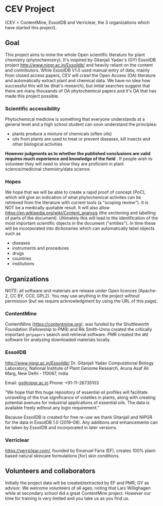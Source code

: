 # CEV Project

(CEV = ContentMine, EssoilDB and Verriclear, the 3 organizations which have started this project).

## Goal
This project aims to mine the whole Open scientific literature for plant chemistry (phytochemistry).
It's inspired by Gitanjali Yadav's (GY) EssoilDB project http://www.nipgr.ac.in/Essoildb/ and heavily reliant on the content and contributors. 
While EssoilDB V1.0 used manual entry of data, mainly from closed access papers, CEV will crawl the Open Access (OA) literature and automatically
extract plant and chemical data. We have no idea how successful this will be (that's research), but initial searches suggest that there are many thousands
of OA phytochemical papers and it's OA that has made this project possible.

### Scientific accessibility
Phytochemical medicine is something that everyone understands at a general level and a high school student can soon understand the principles:
* plants produce a mixture of chemicals (often oils)
* oils from plants are used to treat or prevent diseases, kill insects and other biological activities

**However judgments as to whether the published conclusions are valid requires much experience and knowledge of the field** .
If people wish to volunteer they will need to show they are proficient in plant science/medicinal chemistry/data science.



### Hopes
We hope that we will be able to create a rapid proof of concept (PoC), which will give an indication of what phytochemical activites can be retrieved from the
literature with current tools (a "scoping review"). It is NOT be a medically quotable result. It will also allow https://en.wikipedia.org/wiki/Content_analysis (the sectioning and labelling of parts of the document). Ultimately this will lead to the identification of the most important scientific objects in the document ("entities"). In time these will be incorporated into dictionaries which can automatically label objects such as
* diseases
* instruments and procedures
* drugs
* countries
* institutions



## Organizations
NOTE: all software and materials are release under Open licences (Apache-2, CC BY, CC0, GPL2). You may use anything in the project without 
permission (but we require acknowledgment by using the URL of this page).

### ContentMine
ContentMine (https://contentmine.org). was funded by the Shuttleworth Foundation (Fellowship to PMR) and Rik Smith-Unna created the critically important `getpapers` search and retrieval software. PMR created the `AMI` software for analyzing downloaded materials locally.

### EssoilDB 
http://www.nipgr.ac.in/Essoildb/
Dr. Gitanjali Yadav
Computational Biology Laboratory, National Institute of Plant Genome Research, Aruna Asaf Ali Marg, New Delhi - 110067, India

Email: gy@nipgr.ac.in Phone: +91-11-26735103 

"We hope that this huge repository of essential oil profiles will facilitate unraveling of the true significance of volatiles in plants, along with creating potential avenues for industrial applications of essential oils. The data is available freely without any login requirement."

Because EssoilDB is created for free re-use we thank Gitanjali and NIPGR for the data in EssoilDB 1.0 (2019-08). Any additions and enhancements can be taken by EssoilDB and incorporated in later versions.

### Verriclear
https://verriclear.com/, founded by Emanuel Faria (EF), creates 100% plant-based natural skincare formulations [for] skin conditions. 


## Volunteers and collaborators
Initially the project data will be created/extracted by EF and PMR; GY as advisor. We welcome volunteers of all ages; noting that Lars Willighagen while at secondary school did a great ContentMine project. However our time for training is very limited and you take us as you find us.


